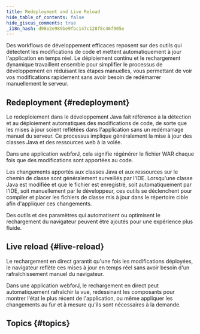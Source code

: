 ```yaml
---
title: Redeployment and Live Reload
hide_table_of_contents: false
hide_giscus_comments: true
_i18n_hash: d98e2e989be9fbc147c128f8c46f905e
---
```

Des workflows de développement efficaces reposent sur des outils qui détectent les modifications de code et mettent automatiquement à jour l'application en temps réel. Le déploiement continu et le rechargement dynamique travaillent ensemble pour simplifier le processus de développement en réduisant les étapes manuelles, vous permettant de voir vos modifications rapidement sans avoir besoin de redémarrer manuellement le serveur.

## Redeployment {#redeployment}

Le redeploiement dans le développement Java fait référence à la détection et au déploiement automatiques des modifications de code, de sorte que les mises à jour soient reflétées dans l'application sans un redémarrage manuel du serveur. Ce processus implique généralement la mise à jour des classes Java et des ressources web à la volée.

Dans une application webforJ, cela signifie régénérer le fichier WAR chaque fois que des modifications sont apportées au code.

Les changements apportés aux classes Java et aux ressources sur le chemin de classe sont généralement surveillés par l'IDE. Lorsqu'une classe Java est modifiée et que le fichier est enregistré, soit automatiquement par l'IDE, soit manuellement par le développeur, ces outils se déclenchent pour compiler et placer les fichiers de classe mis à jour dans le répertoire cible afin d'appliquer ces changements.

Des outils et des paramètres qui automatisent ou optimisent le rechargement du navigateur peuvent être ajoutés pour une expérience plus fluide.

## Live reload {#live-reload}

Le rechargement en direct garantit qu'une fois les modifications déployées, le navigateur reflète ces mises à jour en temps réel sans avoir besoin d'un rafraîchissement manuel du navigateur.

Dans une application webforJ, le rechargement en direct peut automatiquement rafraîchir la vue, redessinant les composants pour montrer l'état le plus récent de l'application, ou même appliquer les changements au fur et à mesure qu'ils sont nécessaires à la demande.

## Topics {#topics}

<DocCardList className="topics-section" />
